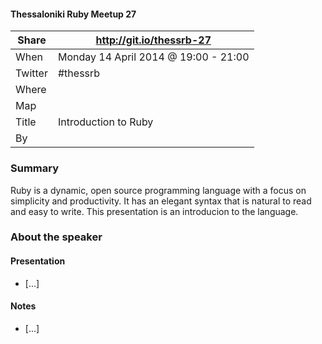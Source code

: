 #### Thessaloniki Ruby Meetup 27

Share   | http://git.io/thessrb-27                                       |
------- | -------------------------------------------------------------- |
When    | Monday 14 April 2014 @ 19:00 - 21:00
Twitter | #thessrb
Where   |
Map     |
Title   | Introduction to Ruby
By      |

### Summary

Ruby is a dynamic, open source programming language with a focus on
simplicity and productivity. It has an elegant syntax that is natural to
read and easy to write. This presentation is an introducion to the
language.

### About the speaker


#### Presentation

* [...]

#### Notes

* [...]
